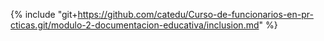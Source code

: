 {% include "git+https://github.com/catedu/Curso-de-funcionarios-en-pr-cticas.git/modulo-2-documentacion-educativa/inclusion.md" %}